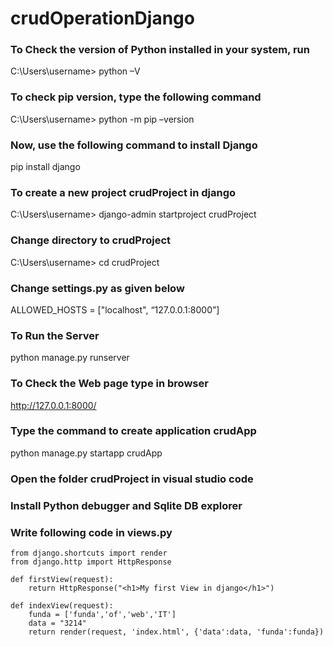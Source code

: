 # crudOperationDjango
### To Check the version of Python installed in your system, run
C:\Users\username> python –V
### To check pip version, type the following command
C:\Users\username> python -m pip –version
### Now, use the following command to install Django
pip install django
### To create a new project crudProject in django
C:\Users\username> django-admin startproject crudProject
### Change directory to crudProject
C:\Users\username> cd crudProject
### Change settings.py as given below
ALLOWED_HOSTS = ["localhost",  “127.0.0.1:8000”]
### To Run the Server
python manage.py runserver
### To Check the Web page type in browser
 http://127.0.0.1:8000/
### Type the command to create application crudApp
python manage.py startapp crudApp
### Open the folder crudProject in visual studio code
### Install Python debugger and Sqlite DB explorer
### Write following code in views.py
```
from django.shortcuts import render
from django.http import HttpResponse

def firstView(request):
    return HttpResponse("<h1>My first View in django</h1>")

def indexView(request):
    funda = ['funda','of','web','IT']
    data = "3214"
    return render(request, 'index.html', {'data':data, 'funda':funda})
```
